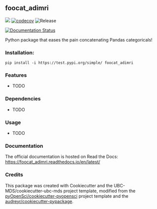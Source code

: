 ## foocat_adimri 

![](https://github.com/aakanksha023/foocat_adimri/workflows/build/badge.svg) [![codecov](https://codecov.io/gh/aakanksha023/foocat_adimri/branch/master/graph/badge.svg)](https://codecov.io/gh/aakanksha023/foocat_adimri) ![Release](https://github.com/aakanksha023/foocat_adimri/workflows/Release/badge.svg)

[![Documentation Status](https://readthedocs.org/projects/foocat_adimri/badge/?version=latest)](https://foocat_adimri.readthedocs.io/en/latest/?badge=latest)

Python package that eases the pain concatenating Pandas categoricals!

### Installation:

```
pip install -i https://test.pypi.org/simple/ foocat_adimri
```

### Features
- TODO

### Dependencies

- TODO

### Usage

- TODO

### Documentation
The official documentation is hosted on Read the Docs: <https://foocat_adimri.readthedocs.io/en/latest/>

### Credits
This package was created with Cookiecutter and the UBC-MDS/cookiecutter-ubc-mds project template, modified from the [pyOpenSci/cookiecutter-pyopensci](https://github.com/pyOpenSci/cookiecutter-pyopensci) project template and the [audreyr/cookiecutter-pypackage](https://github.com/audreyr/cookiecutter-pypackage).
